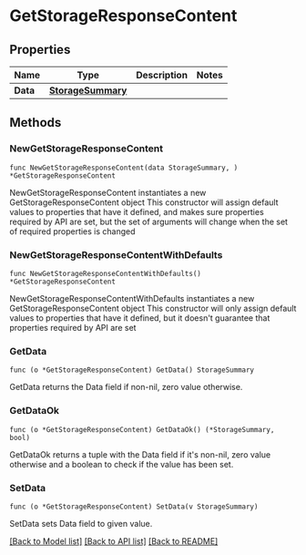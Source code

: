 # GetStorageResponseContent

## Properties

Name | Type | Description | Notes
------------ | ------------- | ------------- | -------------
**Data** | [**StorageSummary**](StorageSummary.md) |  | 

## Methods

### NewGetStorageResponseContent

`func NewGetStorageResponseContent(data StorageSummary, ) *GetStorageResponseContent`

NewGetStorageResponseContent instantiates a new GetStorageResponseContent object
This constructor will assign default values to properties that have it defined,
and makes sure properties required by API are set, but the set of arguments
will change when the set of required properties is changed

### NewGetStorageResponseContentWithDefaults

`func NewGetStorageResponseContentWithDefaults() *GetStorageResponseContent`

NewGetStorageResponseContentWithDefaults instantiates a new GetStorageResponseContent object
This constructor will only assign default values to properties that have it defined,
but it doesn't guarantee that properties required by API are set

### GetData

`func (o *GetStorageResponseContent) GetData() StorageSummary`

GetData returns the Data field if non-nil, zero value otherwise.

### GetDataOk

`func (o *GetStorageResponseContent) GetDataOk() (*StorageSummary, bool)`

GetDataOk returns a tuple with the Data field if it's non-nil, zero value otherwise
and a boolean to check if the value has been set.

### SetData

`func (o *GetStorageResponseContent) SetData(v StorageSummary)`

SetData sets Data field to given value.



[[Back to Model list]](../README.md#documentation-for-models) [[Back to API list]](../README.md#documentation-for-api-endpoints) [[Back to README]](../README.md)



